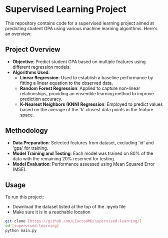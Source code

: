 # Supervised Learning Project

This repository contains code for a supervised learning project aimed at predicting student GPA using various machine learning algorithms. Here's an overview:

## Project Overview

- **Objective**: Predict student GPA based on multiple features using different regression models.
- **Algorithms Used**:
  - **Linear Regression**: Used to establish a baseline performance by fitting a linear equation to the observed data.
  - **Random Forest Regression**: Applied to capture non-linear relationships, providing an ensemble learning method to improve prediction accuracy.
  - **K-Nearest Neighbors (KNN) Regression**: Employed to predict values based on the average of the 'k' closest data points in the feature space.

## Methodology

- **Data Preparation**: Selected features from dataset, excluding 'id' and 'gpa' for training.
- **Model Training and Testing**: Each model was trained on 80% of the data with the remaining 20% reserved for testing.
- **Model Evaluation**: Performance assessed using Mean Squared Error (MSE).

## Usage

To run this project:
- Download the dataset listed at the top of the .ipynb file
- Make sure it is in a reachable location

```bash
git clone [https://github.com/LIoccoUMD/supervised-learning/]
cd [supervised-learning]
python main.py
